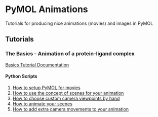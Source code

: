 PyMOL Animations
================

Tutorials for producing nice animations (movies) and images in PyMOL

## Tutorials

### The Basics - Animation of a protein-ligand complex

[Basics Tutorial Documentation](tutorials/basics/basics.md)

#### Python Scripts
1. [How to setup PyMOL for movies](tutorials/basics/01-moviesetup.py)
2. [How to use the concept of scenes for your animation](tutorials/basics/02-scenes.py)
3. [How to choose custom camera viewpoints by hand](tutorials/basics/03-manual-viewpoints.py)
4. [How to animate your scenes](tutorials/basics/04-animation.py)
5. [How to add extra camera movements to your animation](tutorials/basics/05-camera-movements.py)
